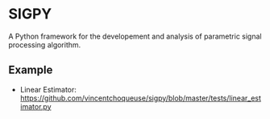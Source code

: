 # SIGPY

A Python framework for the developement and analysis of parametric signal processing algorithm.

## Example

* Linear Estimator: https://github.com/vincentchoqueuse/sigpy/blob/master/tests/linear_estimator.py

